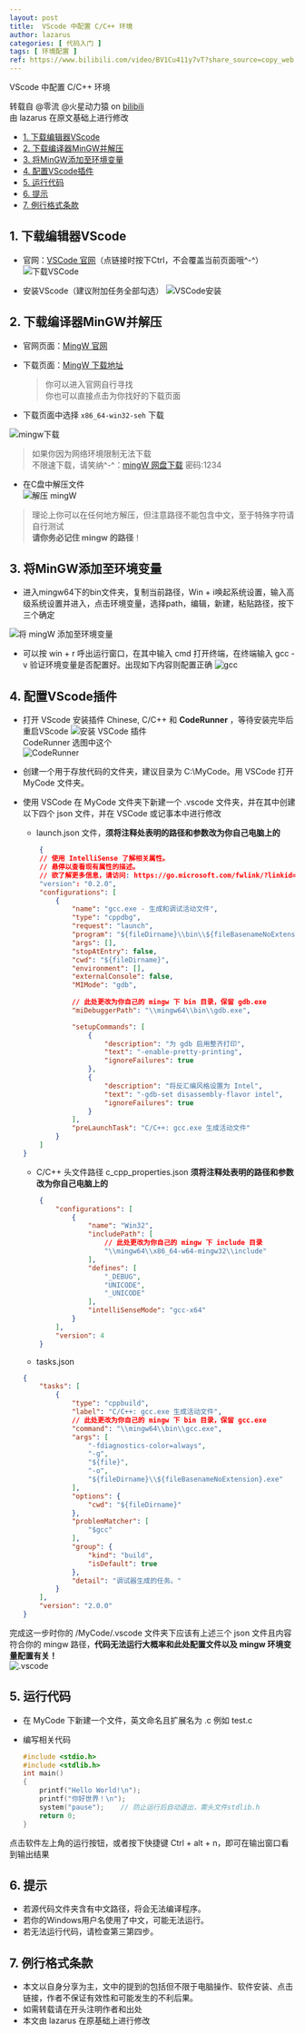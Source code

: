 ```yaml
---
layout: post
title:  VScode 中配置 C/C++ 环境
author: lazarus
categories: [ 代码入门 ]
tags: [ 环境配置 ]
ref: https://www.bilibili.com/video/BV1Cu411y7vT?share_source=copy_web
---
```


VScode 中配置 C/C++ 环境

转载自 @零流 @火星动力猿 on [bilibili](https://www.bilibili.com/video/BV1Cu411y7vT?share_source=copy_web)  
由 lazarus 在原文基础上进行修改

- [1. 下载编辑器VScode](#1-下载编辑器vscode)
- [2. 下载编译器MinGW并解压](#2-下载编译器mingw并解压)
- [3. 将MinGW添加至环境变量](#3-将mingw添加至环境变量)
- [4. 配置VScode插件](#4-配置vscode插件)
- [5. 运行代码](#5-运行代码)
- [6. 提示](#6-提示)
- [7. 例行格式条款](#7-例行格式条款)

## 1. 下载编辑器VScode
- 官网：[VSCode 官网](https://code.visualstudio.com/)（点链接时按下Ctrl，不会覆盖当前页面哦^-^）
![下载VSCode](/assets/images/posts/SetVSCode/vscode下载.png)  

- 安装VScode（建议附加任务全部勾选）
![VSCode安装](/assets/images/posts/SetVSCode/vscode安装.gif)  

## 2. 下载编译器MinGW并解压
- 官网页面：[MingW 官网](https://www.mingw-w64.org/)

- 下载页面：[MingW 下载地址](https://sourceforge.net/projects/mingw-w64/files/)

    > 你可以进入官网自行寻找  
      你也可以直接点击为你找好的下载页面

- 下载页面中选择 `x86_64-win32-seh` 下载

![mingw下载](\assets/images/posts/SetVSCode/vscode下载.png)

> 如果你因为网络环境限制无法下载  
  不限速下载，请笑纳^-^：[mingW 网盘下载](https://wwn.lanzouh.com/iLOip031ku6b) 密码:1234


- 在C盘中解压文件  
![解压 mingW](\assets/images/posts/SetVSCode/解压mingw.gif)


>   理论上你可以在任何地方解压，但注意路径不能包含中文，至于特殊字符请自行测试  
    **请你务必记住 mingw 的路径**！

## 3. 将MinGW添加至环境变量
- 进入mingw64下的bin文件夹，复制当前路径，Win + i唤起系统设置，输入高级系统设置并进入，点击环境变量，选择path，编辑，新建，粘贴路径，按下三个确定

![将 mingW 添加至环境变量](\assets/images/posts/SetVSCode/配置环境变量.gif)

- 可以按 win + r 呼出运行窗口，在其中输入 cmd 打开终端，在终端输入 gcc -v 验证环境变量是否配置好。出现如下内容则配置正确
![gcc](/assets/images/posts/SetVSCode/gcc.png)

## 4. 配置VScode插件
- 打开 VScode 安装插件 Chinese, C/C++ 和 **CodeRunner** ，等待安装完毕后重启VScode
![安装 VSCode 插件](\assets/images/posts/SetVSCode/安装插件.gif)  
CodeRunner 选图中这个  
![CodeRunner](\assets/images/posts/SetVSCode/coderunner.png)

- 创建一个用于存放代码的文件夹，建议目录为 C:\\MyCode。用 VSCode 打开 MyCode 文件夹。

- 使用 VSCode 在 MyCode 文件夹下新建一个 .vscode 文件夹，并在其中创建以下四个 json 文件，并在 VSCode 或记事本中进行修改
    - launch.json 文件，**须将注释处表明的路径和参数改为你自己电脑上的**
    ```json
        {
        // 使用 IntelliSense 了解相关属性。 
        // 悬停以查看现有属性的描述。
        // 欲了解更多信息，请访问: https://go.microsoft.com/fwlink/?linkid=830387
        "version": "0.2.0",
        "configurations": [
            {
                "name": "gcc.exe - 生成和调试活动文件",
                "type": "cppdbg",
                "request": "launch",
                "program": "${fileDirname}\\bin\\${fileBasenameNoExtension}.exe",
                "args": [],
                "stopAtEntry": false,
                "cwd": "${fileDirname}",
                "environment": [],
                "externalConsole": false,
                "MIMode": "gdb",
                
                // 此处更改为你自己的 mingw 下 bin 目录，保留 gdb.exe
                "miDebuggerPath": "\\mingw64\\bin\\gdb.exe",

                "setupCommands": [
                    {
                        "description": "为 gdb 启用整齐打印",
                        "text": "-enable-pretty-printing",
                        "ignoreFailures": true
                    },
                    {
                        "description": "将反汇编风格设置为 Intel",
                        "text": "-gdb-set disassembly-flavor intel",
                        "ignoreFailures": true
                    }
                ],
                "preLaunchTask": "C/C++: gcc.exe 生成活动文件"
            }
        ]
    }
    ```
    - C/C++ 头文件路径 c_cpp_properties.json **须将注释处表明的路径和参数改为你自己电脑上的**
    ```json
        {
            "configurations": [
                {
                    "name": "Win32",
                    "includePath": [
                        // 此处更改为你自己的 mingw 下 include 目录
                        "\\mingw64\\x86_64-w64-mingw32\\include"
                    ],
                    "defines": [
                        "_DEBUG",
                        "UNICODE",
                        "_UNICODE"
                    ],
                    "intelliSenseMode": "gcc-x64"
                }
            ],
            "version": 4
        }
    ```

    - tasks.json
    ```json
    {
        "tasks": [
            {
                "type": "cppbuild",
                "label": "C/C++: gcc.exe 生成活动文件",
                // 此处更改为你自己的 mingw 下 bin 目录，保留 gcc.exe
                "command": "\\mingw64\\bin\\gcc.exe",
                "args": [
                    "-fdiagnostics-color=always",
                    "-g",
                    "${file}",
                    "-o",
                    "${fileDirname}\\${fileBasenameNoExtension}.exe"
                ],
                "options": {
                    "cwd": "${fileDirname}"
                },
                "problemMatcher": [
                    "$gcc"
                ],
                "group": {
                    "kind": "build",
                    "isDefault": true
                },
                "detail": "调试器生成的任务。"
            }
        ],
        "version": "2.0.0"
    }
    ```
完成这一步时你的 /MyCode/.vscode 文件夹下应该有上述三个 json 文件且内容符合你的 mingw 路径，**代码无法运行大概率和此处配置文件以及 mingw 环境变量配置有关！**  
![.vscode](\assets/images/posts/SetVSCode/vscode.png)


## 5. 运行代码
- 在 MyCode 下新建一个文件，英文命名且扩展名为 .c 例如 test.c

- 编写相关代码

    ```c
    #include <stdio.h>
    #include <stdlib.h>
    int main()
    {
        printf("Hello World!\n");
        printf("你好世界！\n");
        system("pause");    // 防止运行后自动退出，需头文件stdlib.h
        return 0;
    }
    ```
点击软件左上角的运行按钮，或者按下快捷键 Ctrl + alt + n，即可在输出窗口看到输出结果


## 6. 提示
- 若源代码文件夹含有中文路径，将会无法编译程序。
- 若你的Windows用户名使用了中文，可能无法运行。
- 若无法运行代码，请检查第三第四步。

## 7. 例行格式条款
- 本文以自身分享为主，文中的提到的包括但不限于电脑操作、软件安装、点击链接，作者不保证有效性和可能发生的不利后果。
- 如需转载请在开头注明作者和出处
- 本文由 lazarus 在原基础上进行修改

